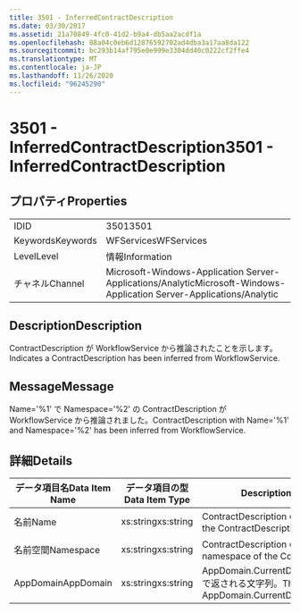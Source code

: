 ```yaml
---
title: 3501 - InferredContractDescription
ms.date: 03/30/2017
ms.assetid: 21a70849-4fc0-41d2-b9a4-db5aa2acdf1a
ms.openlocfilehash: 88a04c0eb6d12876592702ad4dba3a17aa8da122
ms.sourcegitcommit: bc293b14af795e0e999e3304dd40c0222cf2ffe4
ms.translationtype: MT
ms.contentlocale: ja-JP
ms.lasthandoff: 11/26/2020
ms.locfileid: "96245290"
---
```

# <a name="3501---inferredcontractdescription"></a><span data-ttu-id="688ee-102">3501 - InferredContractDescription</span><span class="sxs-lookup"><span data-stu-id="688ee-102">3501 - InferredContractDescription</span></span>

## <a name="properties"></a><span data-ttu-id="688ee-103">プロパティ</span><span class="sxs-lookup"><span data-stu-id="688ee-103">Properties</span></span>  
  
|||  
|-|-|  
|<span data-ttu-id="688ee-104">ID</span><span class="sxs-lookup"><span data-stu-id="688ee-104">ID</span></span>|<span data-ttu-id="688ee-105">3501</span><span class="sxs-lookup"><span data-stu-id="688ee-105">3501</span></span>|  
|<span data-ttu-id="688ee-106">Keywords</span><span class="sxs-lookup"><span data-stu-id="688ee-106">Keywords</span></span>|<span data-ttu-id="688ee-107">WFServices</span><span class="sxs-lookup"><span data-stu-id="688ee-107">WFServices</span></span>|  
|<span data-ttu-id="688ee-108">Level</span><span class="sxs-lookup"><span data-stu-id="688ee-108">Level</span></span>|<span data-ttu-id="688ee-109">情報</span><span class="sxs-lookup"><span data-stu-id="688ee-109">Information</span></span>|  
|<span data-ttu-id="688ee-110">チャネル</span><span class="sxs-lookup"><span data-stu-id="688ee-110">Channel</span></span>|<span data-ttu-id="688ee-111">Microsoft-Windows-Application Server-Applications/Analytic</span><span class="sxs-lookup"><span data-stu-id="688ee-111">Microsoft-Windows-Application Server-Applications/Analytic</span></span>|  
  
## <a name="description"></a><span data-ttu-id="688ee-112">Description</span><span class="sxs-lookup"><span data-stu-id="688ee-112">Description</span></span>  

 <span data-ttu-id="688ee-113">ContractDescription が WorkflowService から推論されたことを示します。</span><span class="sxs-lookup"><span data-stu-id="688ee-113">Indicates a ContractDescription has been inferred from WorkflowService.</span></span>  
  
## <a name="message"></a><span data-ttu-id="688ee-114">Message</span><span class="sxs-lookup"><span data-stu-id="688ee-114">Message</span></span>  

 <span data-ttu-id="688ee-115">Name='%1' で Namespace='%2' の ContractDescription が WorkflowService から推論されました。</span><span class="sxs-lookup"><span data-stu-id="688ee-115">ContractDescription with Name='%1' and Namespace='%2' has been inferred from WorkflowService.</span></span>  
  
## <a name="details"></a><span data-ttu-id="688ee-116">詳細</span><span class="sxs-lookup"><span data-stu-id="688ee-116">Details</span></span>  
  
|<span data-ttu-id="688ee-117">データ項目名</span><span class="sxs-lookup"><span data-stu-id="688ee-117">Data Item Name</span></span>|<span data-ttu-id="688ee-118">データ項目の型</span><span class="sxs-lookup"><span data-stu-id="688ee-118">Data Item Type</span></span>|<span data-ttu-id="688ee-119">Description</span><span class="sxs-lookup"><span data-stu-id="688ee-119">Description</span></span>|  
|--------------------|--------------------|-----------------|  
|<span data-ttu-id="688ee-120">名前</span><span class="sxs-lookup"><span data-stu-id="688ee-120">Name</span></span>|<span data-ttu-id="688ee-121">xs:string</span><span class="sxs-lookup"><span data-stu-id="688ee-121">xs:string</span></span>|<span data-ttu-id="688ee-122">ContractDescription の名前。</span><span class="sxs-lookup"><span data-stu-id="688ee-122">The name of the ContractDescription.</span></span>|  
|<span data-ttu-id="688ee-123">名前空間</span><span class="sxs-lookup"><span data-stu-id="688ee-123">Namespace</span></span>|<span data-ttu-id="688ee-124">xs:string</span><span class="sxs-lookup"><span data-stu-id="688ee-124">xs:string</span></span>|<span data-ttu-id="688ee-125">ContractDescription の名前空間。</span><span class="sxs-lookup"><span data-stu-id="688ee-125">The namespace of the ContractDescription.</span></span>|  
|<span data-ttu-id="688ee-126">AppDomain</span><span class="sxs-lookup"><span data-stu-id="688ee-126">AppDomain</span></span>|<span data-ttu-id="688ee-127">xs:string</span><span class="sxs-lookup"><span data-stu-id="688ee-127">xs:string</span></span>|<span data-ttu-id="688ee-128">AppDomain.CurrentDomain.FriendlyName で返される文字列。</span><span class="sxs-lookup"><span data-stu-id="688ee-128">The string returned by AppDomain.CurrentDomain.FriendlyName.</span></span>|
